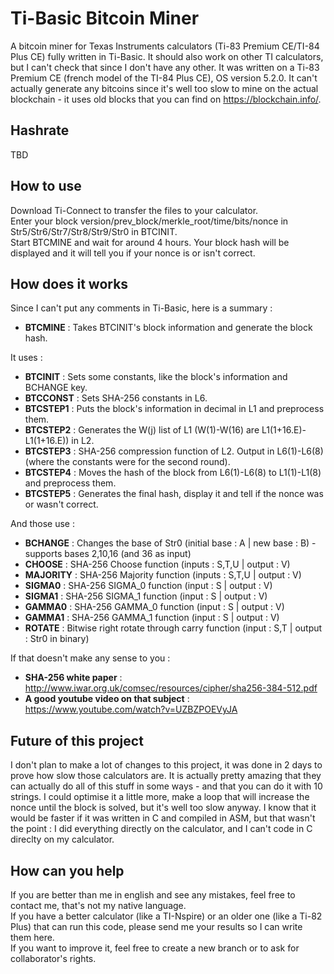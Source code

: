 # Ti-Basic Bitcoin Miner
A bitcoin miner for Texas Instruments calculators (Ti-83 Premium CE/TI-84 Plus CE) fully written in Ti-Basic. It should also work on other TI calculators, but I can't check that since I don't have any other. It was written on a Ti-83 Premium CE (french model of the TI-84 Plus CE), OS version 5.2.0. It can't actually generate any bitcoins since it's well too slow to mine on the actual blockchain - it uses old blocks that you can find on https://blockchain.info/.

## Hashrate
TBD

## How to use
Download Ti-Connect to transfer the files to your calculator.  
Enter your block version/prev_block/merkle_root/time/bits/nonce in Str5/Str6/Str7/Str8/Str9/Str0 in BTCINIT.  
Start BTCMINE and wait for around 4 hours. Your block hash will be displayed and it will tell you if your nonce is or isn't correct.

## How does it works
Since I can't put any comments in Ti-Basic, here is a summary :

- **BTCMINE** : Takes BTCINIT's block information and generate the block hash.

It uses :
- **BTCINIT** : Sets some constants, like the block's information and BCHANGE key.
- **BTCCONST** : Sets SHA-256 constants in L6.
- **BTCSTEP1** : Puts the block's information in decimal in L1 and preprocess them.
- **BTCSTEP2** : Generates the W(j) list of L1 (W(1)-W(16) are L1(1+16.E)-L1(1+16.E)) in L2.
- **BTCSTEP3** : SHA-256 compression function of L2. Output in L6(1)-L6(8) (where the constants were for the second round).
- **BTCSTEP4** : Moves the hash of the block from L6(1)-L6(8) to L1(1)-L1(8) and preprocess them.
- **BTCSTEP5** : Generates the final hash, display it and tell if the nonce was or wasn't correct.

And those use : 
- **BCHANGE** : Changes the base of Str0 (initial base : A | new base : B) - supports bases 2,10,16 (and 36 as input)
- **CHOOSE** : SHA-256 Choose function (inputs : S,T,U | output : V)
- **MAJORITY** : SHA-256 Majority function (inputs : S,T,U | output : V)
- **SIGMA0** : SHA-256 SIGMA_0 function (input : S | output : V)
- **SIGMA1** : SHA-256 SIGMA_1 function (input : S | output : V)
- **GAMMA0** : SHA-256 GAMMA_0 function (input : S | output : V)
- **GAMMA1** : SHA-256 GAMMA_1 function (input : S | output : V)
- **ROTATE** : Bitwise right rotate through carry function (input : S,T | output : Str0 in binary)

If that doesn't make any sense to you :
- **SHA-256 white paper** : http://www.iwar.org.uk/comsec/resources/cipher/sha256-384-512.pdf
- **A good youtube video on that subject** : https://www.youtube.com/watch?v=UZBZPOEVyJA

## Future of this project
I don't plan to make a lot of changes to this project, it was done in 2 days to prove how slow those calculators are. It is actually pretty amazing that they can actually do all of this stuff in some ways - and that you can do it with 10 strings. I could optimise it a little more, make a loop that will increase the nonce until the block is solved, but it's well too slow anyway. I know that it would be faster if it was written in C and compiled in ASM, but that wasn't the point : I did everything directly on the calculator, and I can't code in C direclty on my calculator.

## How can you help
If you are better than me in english and see any mistakes, feel free to contact me, that's not my native language.  
If you have a better calculator (like a TI-Nspire) or an older one (like a Ti-82 Plus) that can run this code, please send me your results so I can write them here.  
If you want to improve it, feel free to create a new branch or to ask for collaborator's rights.
